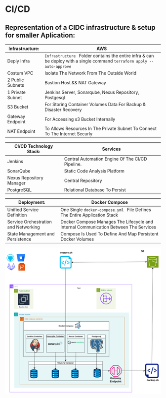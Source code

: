 
# CI/CD
## Representation of a CIDC infrastructure & setup for smaller Aplication:

|  Infrastructure:  | AWS |
| ------------- | ------------- |
| Deply Infra | ```Infrastructure ``` Folder contains the entire infra & can be deploy with a single command ```terraform apply --auto-approve``` |
| Costum VPC  | Isolate The Network From The Outside World |
| 2 Public Subnets | Bastion Host && NAT Gateway |
| 1 Private Subnet | Jenkins Server, Sonarqube, Nexus Repository, Postgesql |
| S3 Bucket | For Storing Container Volumes Data For Backup & Disaster Recovery |
| Gateway Endpoint | For Accessing s3 Bucket Internally |
| NAT Endpoint | To Allows Resources In The Private Subnet To Connect To The Internet Securly |

|  CI/CD Technology Stack:  | Services |
| ------------- | ------------- |
| Jenkins  | Central Automation Engine Of The CI/CD Pipeline. |
| SonarQube | Static Code Analysis Platform |
| Nexus Repository Manager | Central Repository |
| PostgreSQL | Relational Database To Persist |



|  Deployment:  | Docker Compose |
| ------------- | ------------- |
| Unified Service Definition  | One Single ```docker-compose.yml ``` File Defines The Entire Application Stack |
| Service Orchestration and Networking | Docker Compose Manages The Lifecycle and Internal Communication Between The Services |
|  State Management and Persistence | Compose Is Used To Define And Map Persistent Docker Volumes |



![alt text](https://github.com/dev126712/cicd/blob/2d79805398c75877537e3484ff48f43334716e04/cicd.png)

